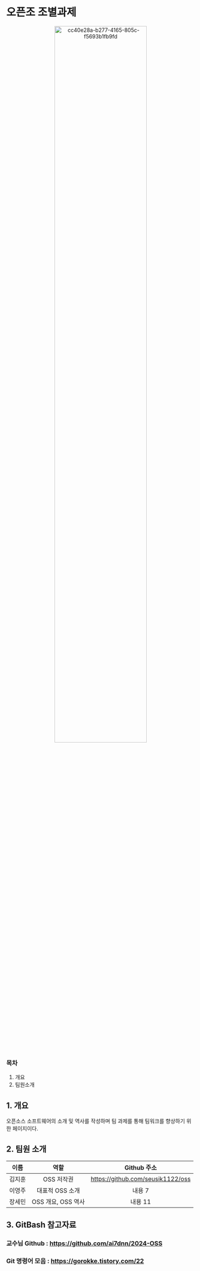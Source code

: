 # 오픈조 조별과제
<div align="center">
    <img src="https://github.com/user-attachments/assets/3c89494a-bab7-4e44-9096-6401d7a92d37" alt="cc40e28a-b277-4165-805c-f5693b1fb9fd" width="70%">
</div>


### 목차
1. 개요
2. 팀원소개 

## 1. 개요
오픈소스 소프트웨어의 소개 및 역사를 작성하며 팀 과제를 통해 팀워크를 향상하기 위한 페이지이다.
## 2. 팀원 소개


<div align="center">

| 이름     | 역할               | Github 주소   |
|:--------:|:-------------------:|:-------------:|
| 김지훈   | OSS 저작권          | https://github.com/seusik1122/oss      |
| 이영주   | 대표적 OSS 소개      | 내용 7        |
| 장세민   | OSS 개요, OSS 역사 | 내용 11       |

</div>

## 3. GitBash 참고자료

### 교수님 Github : https://github.com/ai7dnn/2024-OSS

### Git 명령어 모음 : https://gorokke.tistory.com/22




